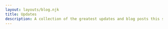 ```yaml
---
layout: layouts/blog.njk
title: Updates
description: A collection of the greatest updates and blog posts this side of Area 51.
---
```

